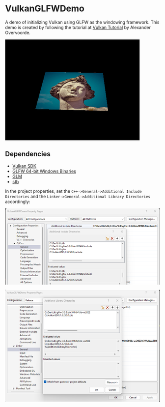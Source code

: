 # VulkanGLFWDemo
A demo of initializing Vulkan using GLFW as the windowing framework.
This demo is created by following the tutorial at [Vulkan Tutorial](https://vulkan-tutorial.com/) by Alexander Overvoorde.

![A rectangle rendered and textured using Vulkan and animated via the vertex shader.](docs/images/SpinningTexturedRectangle.gif "It spins now")

## Dependencies
- [Vulkan SDK](https://vulkan.lunarg.com/)
- [GLFW 64-bit Windows Binaries](https://www.glfw.org/download.html)
- [GLM](https://github.com/g-truc/glm)
- [stb](https://github.com/nothings/stb)

In the project properties, set the `C++->General->Additional Include Directories` and the `Linker->General->Additional Library Directories` accordingly:

![Set the project properties->C++->General->Additional Include Directories to point to the external dependencies.](docs/images/CPPGeneralIncludeDirectories.png "C++->General->Additional Include Directories")

![Set the project properties->Linker->General->Additional Library Directories to point to the external dependencies.](docs/images/LinkerGeneralLibDirectories.png "Linker->General->Additional Library Directories")

